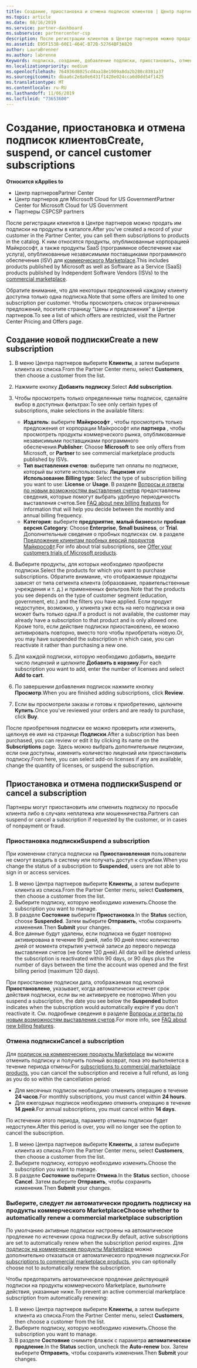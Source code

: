 ```yaml
---
title: Создание, приостановка и отмена подписок клиентов | Центр партнеров
ms.topic: article
ms.date: 08/16/2019
ms.service: partner-dashboard
ms.subservice: partnercenter-csp
description: После регистрации клиентов в Центре партнеров можно продать им подписки на продукты в каталоге.
ms.assetid: E95F1538-60E1-464C-B72B-52764BF3A820
author: LauraBrenner
ms.author: labrenne
Keywords: подписка, создание, добавление подписки, приостановить, отмена, приостановка
ms.localizationpriority: medium
ms.openlocfilehash: 764936d8025cd4aa18e1909a8da2b288c8381a37
ms.sourcegitcommit: dbaa6c2e8a0e6431f1420e024cca6d0dd54f1425
ms.translationtype: MT
ms.contentlocale: ru-RU
ms.lasthandoff: 11/06/2019
ms.locfileid: "73653600"
---
```

# <a name="create-suspend-or-cancel-customer-subscriptions"></a><span data-ttu-id="035cb-104">Создание, приостановка и отмена подписок клиентов</span><span class="sxs-lookup"><span data-stu-id="035cb-104">Create, suspend, or cancel customer subscriptions</span></span>

<span data-ttu-id="035cb-105">**Относится к**</span><span class="sxs-lookup"><span data-stu-id="035cb-105">**Applies to**</span></span>

-  <span data-ttu-id="035cb-106">Центр партнеров</span><span class="sxs-lookup"><span data-stu-id="035cb-106">Partner Center</span></span>
-  <span data-ttu-id="035cb-107">Центр партнеров для Microsoft Cloud for US Government</span><span class="sxs-lookup"><span data-stu-id="035cb-107">Partner Center for Microsoft Cloud for US Government</span></span>
-  <span data-ttu-id="035cb-108">Партнеры CSP</span><span class="sxs-lookup"><span data-stu-id="035cb-108">CSP partners</span></span>

<span data-ttu-id="035cb-109">После регистрации клиентов в Центре партнеров можно продать им подписки на продукты в каталоге.</span><span class="sxs-lookup"><span data-stu-id="035cb-109">After you've created a record of your customer in the Partner Center, you can sell them subscriptions to products in the catalog.</span></span> <span data-ttu-id="035cb-110">К ним относятся продукты, опубликованные корпорацией Майкрософт, а также продукты SaaS (программное обеспечение как услуга), опубликованные независимыми поставщиками программного обеспечения (ISV) для [коммерческого Marketplace](https://azuremarketplace.microsoft.com/marketplace).</span><span class="sxs-lookup"><span data-stu-id="035cb-110">This includes products published by Microsoft as well as Software as a Service (SaaS) products published by Independent Software Vendors (ISVs) to the [commercial marketplace](https://azuremarketplace.microsoft.com/marketplace).</span></span> 

<span data-ttu-id="035cb-111">Обратите внимание, что для некоторых предложений каждому клиенту доступна только одна подписка.</span><span class="sxs-lookup"><span data-stu-id="035cb-111">Note that some offers are limited to one subscription per customer.</span></span> <span data-ttu-id="035cb-112">Чтобы просмотреть список ограниченных предложений, посетите страницу "Цены и предложения" в Центре партнеров.</span><span class="sxs-lookup"><span data-stu-id="035cb-112">To see a list of which offers are restricted, visit the Partner Center Pricing and Offers page.</span></span> 


## <a name="create-a-new-subscription"></a><span data-ttu-id="035cb-113">Создание новой подписки</span><span class="sxs-lookup"><span data-stu-id="035cb-113">Create a new subscription</span></span>

1. <span data-ttu-id="035cb-114">В меню Центра партнеров выберите **Клиенты**, а затем выберите клиента из списка.</span><span class="sxs-lookup"><span data-stu-id="035cb-114">From the Partner Center menu, select **Customers**, then choose a customer from the list.</span></span>

2. <span data-ttu-id="035cb-115">Нажмите кнопку **Добавить подписку**.</span><span class="sxs-lookup"><span data-stu-id="035cb-115">Select **Add subscription**.</span></span>

3. <span data-ttu-id="035cb-116">Чтобы просмотреть только определенные типы подписок, сделайте выбор в доступных фильтрах:</span><span class="sxs-lookup"><span data-stu-id="035cb-116">To see only certain types of subscriptions, make selections in the available filters:</span></span>
   - <span data-ttu-id="035cb-117">**Издатель**: выберите **Майкрософт** , чтобы просмотреть только предложения от корпорации Майкрософт или **партнера** , чтобы просмотреть продукты коммерческого рынка, опубликованные независимыми поставщиками программного обеспечения.</span><span class="sxs-lookup"><span data-stu-id="035cb-117">**Publisher**: Choose **Microsoft** to see only offers from Microsoft, or **Partner** to see commercial marketplace products published by ISVs.</span></span>
   - <span data-ttu-id="035cb-118">**Тип выставления счетов**: выберите тип оплаты по подписке, который вы хотите использовать: **Лицензия** или **Использование**.</span><span class="sxs-lookup"><span data-stu-id="035cb-118">**Billing type**: Select the type of subscription billing you want to use: **License** or **Usage**.</span></span> <span data-ttu-id="035cb-119">В разделе [Вопросы и ответы по новым возможностям выставления счетов](faq-about-new-billing-features.md) предоставлены сведения, которые помогут выбрать удобную периодичность выставления счетов.</span><span class="sxs-lookup"><span data-stu-id="035cb-119">See [FAQ about new billing features](faq-about-new-billing-features.md) for information that will help you decide between the monthly and annual billing frequency.</span></span>
   - <span data-ttu-id="035cb-120">**Категория**: выберите **предприятие**, **малый бизнес**или **пробная версия**.</span><span class="sxs-lookup"><span data-stu-id="035cb-120">**Category**: Choose **Enterprise**, **Small business**, or **Trial**.</span></span> <span data-ttu-id="035cb-121">Дополнительные сведения о пробных подписках см. в разделе [Предложение клиентам пробных версий продуктов Майкрософт](offer-your-customers-trials-of-microsoft-products.md).</span><span class="sxs-lookup"><span data-stu-id="035cb-121">For info about trial subscriptions, see [Offer your customers trials of Microsoft products](offer-your-customers-trials-of-microsoft-products.md).</span></span>

4. <span data-ttu-id="035cb-122">Выберите продукты, для которых необходимо приобрести подписки.</span><span class="sxs-lookup"><span data-stu-id="035cb-122">Select the products for which you want to purchase subscriptions.</span></span> <span data-ttu-id="035cb-123">Обратите внимание, что отображаемые продукты зависят от типа сегмента клиента (образование, правительственные учреждения и т. д.) и примененных фильтров.</span><span class="sxs-lookup"><span data-stu-id="035cb-123">Note that the products you see depends on the type of customer segment (education, government, etc.) and the filters you have applied.</span></span> <span data-ttu-id="035cb-124">Если продукт недоступен, возможно, у клиента уже есть на него подписка и она может быть только одна.</span><span class="sxs-lookup"><span data-stu-id="035cb-124">If a product is not available, the customer may already have a subscription to that product and is only allowed one.</span></span> <span data-ttu-id="035cb-125">Кроме того, если действие подписки приостановлено, ее можно активировать повторно, вместо того чтобы приобретать новую.</span><span class="sxs-lookup"><span data-stu-id="035cb-125">Or, you may have suspended the subscription in which case, you can reactivate it rather than purchasing a new one.</span></span>

5. <span data-ttu-id="035cb-126">Для каждой подписки, которую необходимо добавить, введите число лицензий и щелкните **Добавить в корзину**.</span><span class="sxs-lookup"><span data-stu-id="035cb-126">For each subscription you want to add, enter the number of licenses and select **Add to cart**.</span></span>

6. <span data-ttu-id="035cb-127">По завершении добавления подписок нажмите кнопку **Просмотр**.</span><span class="sxs-lookup"><span data-stu-id="035cb-127">When you are finished adding subscriptions, click **Review**.</span></span>

7. <span data-ttu-id="035cb-128">Если вы просмотрели заказы и готовы к приобретению, щелкните **Купить**.</span><span class="sxs-lookup"><span data-stu-id="035cb-128">Once you've reviewed your orders and are ready to purchase, click **Buy**.</span></span>

<span data-ttu-id="035cb-129">После приобретения подписки ее можно проверить или изменить, щелкнув ее имя на странице **Подписки**.</span><span class="sxs-lookup"><span data-stu-id="035cb-129">After a subscription has been purchased, you can review or edit it by clicking its name on the **Subscriptions** page.</span></span> <span data-ttu-id="035cb-130">Здесь можно выбрать дополнительные лицензии, если они доступны, изменить количество лицензий или приостановить подписку.</span><span class="sxs-lookup"><span data-stu-id="035cb-130">From here, you can select add-on licenses if any are available, change the quantity of licenses, or suspend the subscription.</span></span>


## <a name="suspend-or-cancel-a-subscription"></a><span data-ttu-id="035cb-131">Приостановка и отмена подписки</span><span class="sxs-lookup"><span data-stu-id="035cb-131">Suspend or cancel a subscription</span></span>

<span data-ttu-id="035cb-132">Партнеры могут приостановить или отменить подписку по просьбе клиента либо в случаях неплатежа или мошенничества.</span><span class="sxs-lookup"><span data-stu-id="035cb-132">Partners can suspend or cancel a subscription if requested by the customer, or in cases of nonpayment or fraud.</span></span>

### <a name="suspend-a-subscription"></a><span data-ttu-id="035cb-133">Приостановка подписки</span><span class="sxs-lookup"><span data-stu-id="035cb-133">Suspend a subscription</span></span>

<span data-ttu-id="035cb-134">При изменении статуса подписки на **Приостановленная** пользователи не смогут входить в систему или получать доступ к службам.</span><span class="sxs-lookup"><span data-stu-id="035cb-134">When you change the status of a subscription to **Suspended**, users are not able to sign in or access services.</span></span>

1.  <span data-ttu-id="035cb-135">В меню Центра партнеров выберите **Клиенты**, а затем выберите клиента из списка.</span><span class="sxs-lookup"><span data-stu-id="035cb-135">From the Partner Center menu, select **Customers**, then choose a customer from the list.</span></span>
2.  <span data-ttu-id="035cb-136">Выберите подписку, которую необходимо изменить.</span><span class="sxs-lookup"><span data-stu-id="035cb-136">Choose the subscription you want to manage.</span></span>
3.  <span data-ttu-id="035cb-137">В разделе **Состояние** выберите **Приостановка**.</span><span class="sxs-lookup"><span data-stu-id="035cb-137">In the **Status** section, choose **Suspended**.</span></span> <span data-ttu-id="035cb-138">Затем выберите **Отправить**, чтобы сохранить изменения.</span><span class="sxs-lookup"><span data-stu-id="035cb-138">Then **Submit** your changes.</span></span>
4.  <span data-ttu-id="035cb-139">Все данные будут удалены, если подписка не будет повторно активирована в течение 90 дней, либо 90 дней плюс количество дней от момента открытия учетной записи до первого периода выставления счетов (не более 120 дней).</span><span class="sxs-lookup"><span data-stu-id="035cb-139">All data will be deleted unless the subscription is reactivated within 90 days, or 90 days plus the number of days between the time the account was opened and the first billing period (maximum 120 days).</span></span>

<span data-ttu-id="035cb-140">При приостановке подписки дата, отображаемая под кнопкой **Приостановлено**, указывает, когда автоматически истечет срок действия подписки, если вы не активируете ее повторно.</span><span class="sxs-lookup"><span data-stu-id="035cb-140">When you suspend a subscription, the date you see below the **Suspended** button indicates when the subscription would automatically expire if you don't reactivate it.</span></span> <span data-ttu-id="035cb-141">См. подробные сведения в разделе [Вопросы и ответы по новым возможностям выставления счетов](faq-about-new-billing-features.md).</span><span class="sxs-lookup"><span data-stu-id="035cb-141">For more info, see [FAQ about new billing features](faq-about-new-billing-features.md).</span></span>

### <a name="cancel-a-subscription"></a><span data-ttu-id="035cb-142">Отмена подписки</span><span class="sxs-lookup"><span data-stu-id="035cb-142">Cancel a subscription</span></span>

<span data-ttu-id="035cb-143">Для [подписок на коммерческие продукты Marketplace](sell-marketplace-products.md) вы можете отменить подписку и получить полный возврат, пока это выполняется в течение периода отмены:</span><span class="sxs-lookup"><span data-stu-id="035cb-143">For [subscriptions to commercial marketplace products](sell-marketplace-products.md), you can cancel the subscription and receive a full refund, as long as you do so within the cancellation period:</span></span> 

- <span data-ttu-id="035cb-144">Для месячных подписок необходимо отменить операцию в течение **24 часов**.</span><span class="sxs-lookup"><span data-stu-id="035cb-144">For monthly subscriptions, you must cancel within **24 hours**.</span></span>
- <span data-ttu-id="035cb-145">Для ежегодных подписок необходимо отменить операцию в течение **14 дней**.</span><span class="sxs-lookup"><span data-stu-id="035cb-145">For annual subscriptions, you must cancel within **14 days**.</span></span>

<span data-ttu-id="035cb-146">По истечении этого периода, параметр отмены подписки будет недоступен.</span><span class="sxs-lookup"><span data-stu-id="035cb-146">After this period is over, you will no longer see the option to cancel the subscription.</span></span>

1.  <span data-ttu-id="035cb-147">В меню Центра партнеров выберите **Клиенты**, а затем выберите клиента из списка.</span><span class="sxs-lookup"><span data-stu-id="035cb-147">From the Partner Center menu, select **Customers**, then choose a customer from the list.</span></span>
2.  <span data-ttu-id="035cb-148">Выберите подписку, которую необходимо изменить.</span><span class="sxs-lookup"><span data-stu-id="035cb-148">Choose the subscription you want to manage.</span></span>
3.  <span data-ttu-id="035cb-149">В разделе **Состояние** выберите **Отмена**.</span><span class="sxs-lookup"><span data-stu-id="035cb-149">In the **Status** section, choose **Cancel**.</span></span> <span data-ttu-id="035cb-150">Затем выберите **Отправить**, чтобы сохранить изменения.</span><span class="sxs-lookup"><span data-stu-id="035cb-150">Then **Submit** your changes.</span></span>

### <a name="choose-whether-to-automatically-renew-a-commercial-marketplace-subscription"></a><span data-ttu-id="035cb-151">Выберите, следует ли автоматически продлить подписку на продукты коммерческого Marketplace</span><span class="sxs-lookup"><span data-stu-id="035cb-151">Choose whether to automatically renew a commercial marketplace subscription</span></span>

<span data-ttu-id="035cb-152">По умолчанию активные подписки настроены на автоматическое продление по истечении срока подписки.</span><span class="sxs-lookup"><span data-stu-id="035cb-152">By default, active subscriptions are set to automatically renew when the subscription period expires.</span></span> <span data-ttu-id="035cb-153">Для [подписок на коммерческие продукты Marketplace](sell-marketplace-products.md) можно дополнительно отказаться от автоматического продления подписки.</span><span class="sxs-lookup"><span data-stu-id="035cb-153">For [subscriptions to commercial marketplace products](sell-marketplace-products.md), you can optionally choose not to automatically renew the subscription.</span></span>

<span data-ttu-id="035cb-154">Чтобы предотвратить автоматическое продление действующей подписки на продукты коммерческого Marketplace, выполните действия, указанные ниже.</span><span class="sxs-lookup"><span data-stu-id="035cb-154">To prevent an active commercial marketplace subscription from automatically renewing:</span></span>

1.  <span data-ttu-id="035cb-155">В меню Центра партнеров выберите **Клиенты**, а затем выберите клиента из списка.</span><span class="sxs-lookup"><span data-stu-id="035cb-155">From the Partner Center menu, select **Customers**, then choose a customer from the list.</span></span>
2.  <span data-ttu-id="035cb-156">Выберите подписку, которую необходимо изменить.</span><span class="sxs-lookup"><span data-stu-id="035cb-156">Choose the subscription you want to manage.</span></span>
3.  <span data-ttu-id="035cb-157">В разделе **Состояние** снимите флажок с параметра **автоматическое продление**.</span><span class="sxs-lookup"><span data-stu-id="035cb-157">In the **Status** section, uncheck the **Auto-renew** box.</span></span> <span data-ttu-id="035cb-158">Затем выберите **Отправить**, чтобы сохранить изменения.</span><span class="sxs-lookup"><span data-stu-id="035cb-158">Then **Submit** your changes.</span></span>


 



